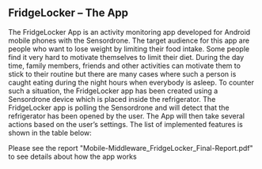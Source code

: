 FridgeLocker – The App
-----------------------------------
The FridgeLocker App is an activity monitoring app developed for Android mobile phones with the Sensordrone. The target audience for this app are people who want to lose weight by limiting their food intake. Some people find it very hard to motivate themselves to limit their diet. During the day time, family members, friends and other activities can motivate them to stick to their routine but there are many cases where such a person is caught eating during the night hours when everybody is asleep. To counter such a situation, the FridgeLocker app has been created using a Sensordrone device which is placed inside the refrigerator. The FridgeLocker app is polling the Sensordrone and will detect that the refrigerator has been opened by the user. The App will then take several actions based on the user’s settings. The list of implemented features is shown in the table below:

Please see the report "Mobile-Middleware_FridgeLocker_Final-Report.pdf" to see details about how the app works